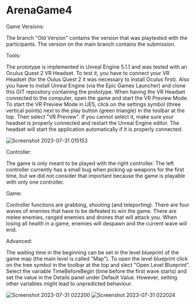 # ArenaGame4

Game Versions:

The branch "Old Version" contains the version that was playtested with the participants. 
The version on the main branch contains the submission.

Tools:

The prototype is implemented in Unreal Engine 5.1.1 and was tested with an Oculus Quest 2 VR Headset.
To test it, you have to connect your VR Headset (for the Oulus Quest 2 it was necessary to install Oculus first).
Also you have to install Unreal Engine (via the Epic Games Launcher) and clone this GIT repository containing the prototype.
When having the VR Headset connected to the computer, open the game and start the VR Preview Mode.
To start the VR Preview Mode in UE5, click on the settings symbol (three vertical points) next to the play button (green triangle) in the toolbar at the top.
Then select "VR Preview". If you cannot select it, make sure your headset is properly connected and restart the Unreal Engine editor.
The headset will start the application automatically if it is properly connected.

![Screenshot 2023-07-31 015153](https://github.com/MilosDenck/ArenaGame4/assets/132711859/3801427f-4221-4aee-8a19-94ac3ec7359b)

Controller:

The game is only meant to be played  with the right controller. The left controller currently has a small bug when picking up weapons for the first time, 
but we did not consider that important because the game is playable with only one controller.

Game:

Controller functions are grabbing, shooting (and teleporting). 
There are four waves of enemies that have to be defeated to win the game. 
There are melee enemies, ranged enemies and drones that will attack you.
When losing all health in a game, enemies will despawn and the current wave will end.

Advanced:

The waiting time in the beginning can be set in the level blueprint of the game map (the main level is called "Map").
To open the level blueprint click on the tree symbol in the toolbar at the top and slect "Open Level Blueprint".
Select the variable TimeBeforeBegin (time before the first wave starts) and set the value in the Details panel under Default Value.
However, setting other variables might lead to unpredicted behaviour.

![Screenshot 2023-07-31 022200](https://github.com/MilosDenck/ArenaGame4/assets/132711859/e45a4080-5362-46d9-baac-2c44427a1fb3)
![Screenshot 2023-07-31 022024](https://github.com/MilosDenck/ArenaGame4/assets/132711859/ad2f39fa-6742-4ea1-b251-ca820e6e27c3)
